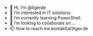 - 👋 Hi, I’m @itgerde
- 👀 I’m interested in IT solutions.
- 🌱 I’m currently learning PowerShell.
- 💞️ I’m looking to collaborate on ...
- 📫 How to reach me kontakt[at]itger.de

<!---
itgerde/itgerde is a ✨ special ✨ repository because its `README.md` (this file) appears on your GitHub profile.
You can click the Preview link to take a look at your changes.
--->
